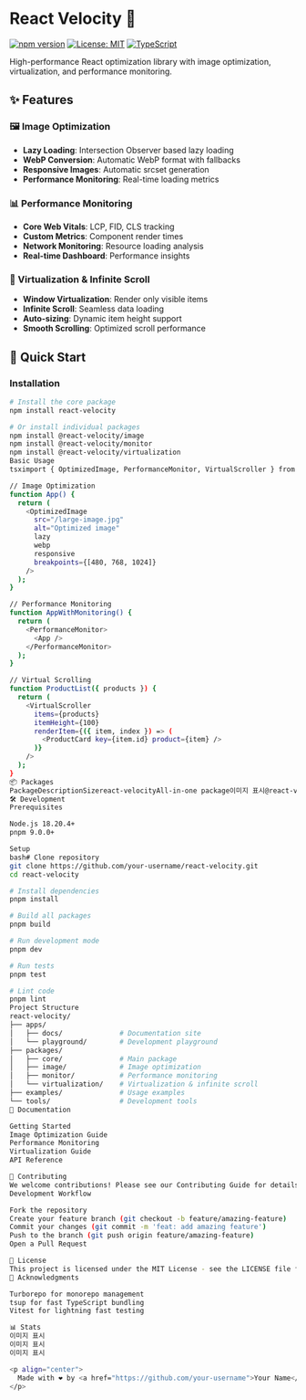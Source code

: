 # React Velocity 🚀

[![npm version](https://badge.fury.io/js/react-velocity.svg)](https://badge.fury.io/js/react-velocity)
[![License: MIT](https://img.shields.io/badge/License-MIT-yellow.svg)](https://opensource.org/licenses/MIT)
[![TypeScript](https://img.shields.io/badge/TypeScript-Ready-blue.svg)](https://www.typescriptlang.org/)

High-performance React optimization library with image optimization, virtualization, and performance monitoring.

## ✨ Features

### 🖼️ Image Optimization

- **Lazy Loading**: Intersection Observer based lazy loading
- **WebP Conversion**: Automatic WebP format with fallbacks
- **Responsive Images**: Automatic srcset generation
- **Performance Monitoring**: Real-time loading metrics

### 📊 Performance Monitoring

- **Core Web Vitals**: LCP, FID, CLS tracking
- **Custom Metrics**: Component render times
- **Network Monitoring**: Resource loading analysis
- **Real-time Dashboard**: Performance insights

### 🔄 Virtualization & Infinite Scroll

- **Window Virtualization**: Render only visible items
- **Infinite Scroll**: Seamless data loading
- **Auto-sizing**: Dynamic item height support
- **Smooth Scrolling**: Optimized scroll performance

## 🚀 Quick Start

### Installation

```bash
# Install the core package
npm install react-velocity

# Or install individual packages
npm install @react-velocity/image
npm install @react-velocity/monitor
npm install @react-velocity/virtualization
Basic Usage
tsximport { OptimizedImage, PerformanceMonitor, VirtualScroller } from 'react-velocity';

// Image Optimization
function App() {
  return (
    <OptimizedImage
      src="/large-image.jpg"
      alt="Optimized image"
      lazy
      webp
      responsive
      breakpoints={[480, 768, 1024]}
    />
  );
}

// Performance Monitoring
function AppWithMonitoring() {
  return (
    <PerformanceMonitor>
      <App />
    </PerformanceMonitor>
  );
}

// Virtual Scrolling
function ProductList({ products }) {
  return (
    <VirtualScroller
      items={products}
      itemHeight={100}
      renderItem={({ item, index }) => (
        <ProductCard key={item.id} product={item} />
      )}
    />
  );
}
📦 Packages
PackageDescriptionSizereact-velocityAll-in-one package이미지 표시@react-velocity/imageImage optimization이미지 표시@react-velocity/monitorPerformance monitoring이미지 표시@react-velocity/virtualizationVirtualization & infinite scroll이미지 표시
🛠️ Development
Prerequisites

Node.js 18.20.4+
pnpm 9.0.0+

Setup
bash# Clone repository
git clone https://github.com/your-username/react-velocity.git
cd react-velocity

# Install dependencies
pnpm install

# Build all packages
pnpm build

# Run development mode
pnpm dev

# Run tests
pnpm test

# Lint code
pnpm lint
Project Structure
react-velocity/
├── apps/
│   ├── docs/              # Documentation site
│   └── playground/        # Development playground
├── packages/
│   ├── core/              # Main package
│   ├── image/             # Image optimization
│   ├── monitor/           # Performance monitoring
│   └── virtualization/    # Virtualization & infinite scroll
├── examples/              # Usage examples
└── tools/                 # Development tools
📖 Documentation

Getting Started
Image Optimization Guide
Performance Monitoring
Virtualization Guide
API Reference

🤝 Contributing
We welcome contributions! Please see our Contributing Guide for details.
Development Workflow

Fork the repository
Create your feature branch (git checkout -b feature/amazing-feature)
Commit your changes (git commit -m 'feat: add amazing feature')
Push to the branch (git push origin feature/amazing-feature)
Open a Pull Request

📄 License
This project is licensed under the MIT License - see the LICENSE file for details.
🙏 Acknowledgments

Turborepo for monorepo management
tsup for fast TypeScript bundling
Vitest for lightning fast testing

📊 Stats
이미지 표시
이미지 표시
이미지 표시

<p align="center">
  Made with ❤️ by <a href="https://github.com/your-username">Your Name</a>
</p>
```
